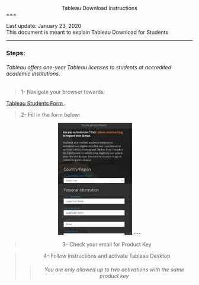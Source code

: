 <center> Tableau Download Instructions </center>
===

Last update: January 23, 2020
<br/>
This document is meant to explain Tableau Download for Students
<br/>

---

### Steps:

###### Tableau offers one-year Tableau licenses to students at accredited academic institutions.
> 1- Navigate your browser towards:

[Tableau Students Form ](https://www.tableau.com/academic/students#form).



> 2- Fill in the form below:

<center>
<img src="./img/student_form.png" alt="Student form" style="width: 200px;"/>
---

> 3- Check your email for Product Key

> 4- Follow instructions and activate Tableau Desktop
>> ###### You are only allowed up to two activations with the same product key

